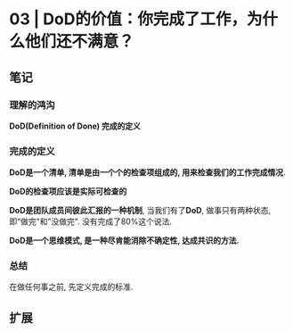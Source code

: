# 03 | DoD的价值：你完成了工作，为什么他们还不满意？

## 笔记

### 理解的鸿沟

**DoD(Definition of Done) 完成的定义**

### 完成的定义

**DoD是一个清单, 清单是由一个个的检查项组成的, 用来检查我们的工作完成情况**.

**DoD的检查项应该是实际可检查的**

**DoD是团队成员间彼此汇报的一种机制**, 当我们有了**DoD**, 做事只有两种状态, 即“做完"和"没做完". 没有完成了80%这个说法.

**DoD是一个思维模式, 是一种尽肯能消除不确定性, 达成共识的方法.**

### 总结

在做任何事之前, 先定义完成的标准.

## 扩展